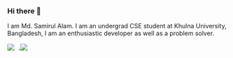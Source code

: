 ### Hi there 👋

I am Md. Samirul Alam. I am an undergrad CSE student at Khulna University,
Bangladesh, I am an enthusiastic developer as well as a problem
solver.

<a href="https://github.com/SamirulAlam/github-readme-stats">
  <img align="center" style="margin-right:10px;" src="https://github-readme-stats.vercel.app/api?username=SamirulAlam&show_icons=true&theme=dracula" />
</a>
<a href="https://github.com/SamirulAlam/convoychat">
  <img align="center" src="https://github-readme-stats.vercel.app/api/top-langs/?username=SamirulAlam" />
</a>

<!--
**SamirulAlam/SamirulAlam** is a ✨ _special_ ✨ repository because its `README.md` (this file) appears on your GitHub profile.

Here are some ideas to get you started:

- 🔭 I’m currently working on ...
- 🌱 I’m currently learning ...
- 👯 I’m looking to collaborate on ...
- 🤔 I’m looking for help with ...
- 💬 Ask me about ...
- 📫 How to reach me: ...
- 😄 Pronouns: ...
- ⚡ Fun fact: ...
-->
